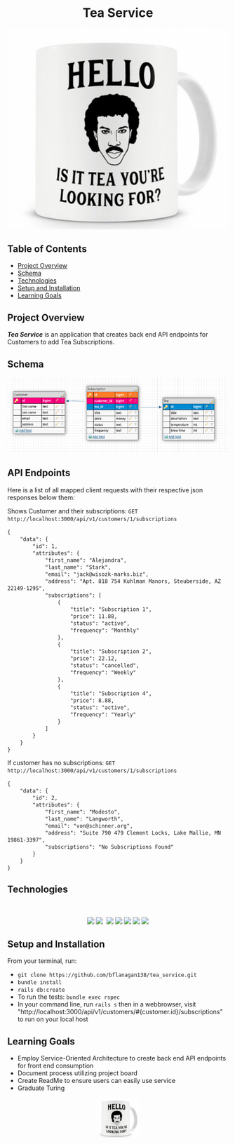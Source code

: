 <h1 align="center">
  Tea Service
</h1>

<p align="center">
  <img width="600" src="https://github.com/bflanagan138/image_repo/blob/main/Screen%20Shot%202023-04-11%20at%201.24.39%20PM.png?raw=true">
</p>

## Table of Contents

- [Project Overview](#project-overview)
- [Schema](#schema)
- [Technologies](#technologies)
- [Setup and Installation](#setup-and-installation)
- [Learning Goals](#learning-goals)

## Project Overview

**_Tea Service_** is an application that creates back end API endpoints for Customers to add Tea Subscriptions.

## Schema
<p align="center">
  <img width="900
  " src="https://github.com/bflanagan138/image_repo/blob/main/Tea%20Service%20Schema.png?raw=true">
</p>

## API Endpoints
Here is a list of all mapped client requests with their respective json responses below them:

Shows Customer and their subscriptions: 
```GET http://localhost:3000/api/v1/customers/1/subscriptions```
```
{
    "data": {
        "id": 1,
        "attributes": {
            "first_name": "Alejandra",
            "last_name": "Stark",
            "email": "jack@wisozk-marks.biz",
            "address": "Apt. 818 754 Kuhlman Manors, Steuberside, AZ 22149-1295",
            "subscriptions": [
                {
                    "title": "Subscription 1",
                    "price": 11.88,
                    "status": "active",
                    "frequency": "Monthly"
                },
                {
                    "title": "Subscription 2",
                    "price": 22.12,
                    "status": "cancelled",
                    "frequency": "Weekly"
                },
                {
                    "title": "Subscription 4",
                    "price": 8.88,
                    "status": "active",
                    "frequency": "Yearly"
                }
            ]
        }
    }
}
```
If customer has no subscriptions: 
```GET http://localhost:3000/api/v1/customers/1/subscriptions```

```
{
    "data": {
        "id": 2,
        "attributes": {
            "first_name": "Modesto",
            "last_name": "Langworth",
            "email": "von@schinner.org",
            "address": "Suite 790 479 Clement Locks, Lake Mallie, MN 19861-3397",
            "subscriptions": "No Subscriptions Found"
        }
    }
}
```

## Technologies

<p align="center">
<img height="50"src="https://img.shields.io/badge/Ruby-CC342D?style=for-the-badge&logo=ruby&logoColor=white"> 
<img height="50"src="https://img.shields.io/badge/Ruby_on_Rails-CC0000?style=for-the-badge&logo=ruby-on-rails&logoColor=white">
<img height="50height="60"src="https://img.shields.io/badge/json-5E5C5C?style=for-the-badge&logo=json&logoColor=white">
<img height="50"src="https://img.shields.io/badge/PostgreSQL-316192?style=for-the-badge&logo=postgresql&logoColor=white">
<img height="50"src="https://img.shields.io/badge/GitHub-100000?style=for-the-badge&logo=github&logoColor=white">
<img height="50"src="https://img.shields.io/badge/Postman-FF6C37?style=for-the-badge&logo=Postman&logoColor=white">
<img height="50"src="https://img.shields.io/badge/VSCode-0078D4?style=for-the-badge&logo=visual%20studio%20code&logoColor=white">
<img height="50"src="https://img.shields.io/badge/Markdown-000000?style=for-the-badge&logo=markdown&logoColor=white">
</p>

  
## Setup and Installation

From your terminal, run:

- ```git clone https://github.com/bflanagan138/tea_service.git```
- ```bundle install```
- ```rails db:create```
- To run the tests: ```bundle exec rspec```
- In your command line, run ```rails s``` then in a webbrowser, visit "http://localhost:3000/api/v1/customers/#{customer.id}/subscriptions" to run on your local host

## Learning Goals

- Employ Service-Oriented Architecture to create back end API endpoints for front end consumption
- Document process utilizing project board
- Create ReadMe to ensure users can easily use service
- Graduate Turing

<p align="center">
  <img width="100" src="https://github.com/bflanagan138/image_repo/blob/main/Screen%20Shot%202023-04-11%20at%201.24.39%20PM.png?raw=true">
</p>
